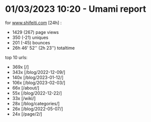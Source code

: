 # 01/03/2023 10:20 - Umami report
for www.shifeiti.com [24h] :

 - 1429 (267) page views
 - 350 (-21) uniques
 - 201 (-45) bounces
 - 26h 46' 52'' (2h 23'') totaltime


top 10 urls:
 - 369x [/]
 - 343x [/blog/2022-12-09/]
 - 140x [/blog/2023-01-12/]
 - 106x [/blog/2023-02-03/]
 - 66x [/about/]
 - 55x [/blog/2022-12-22/]
 - 33x [/wiki/]
 - 28x [/blog/categories/]
 - 26x [/blog/2022-05-07/]
 - 24x [/page/2/]


